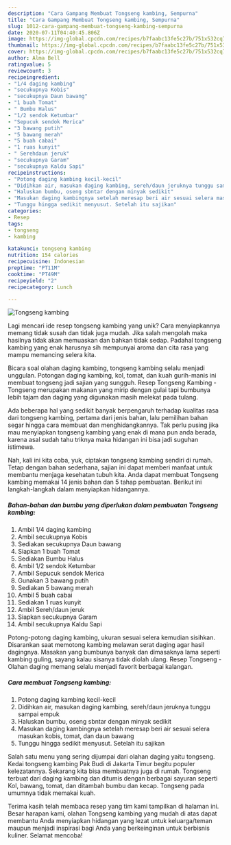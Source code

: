 ```yaml
---
description: "Cara Gampang Membuat Tongseng kambing, Sempurna"
title: "Cara Gampang Membuat Tongseng kambing, Sempurna"
slug: 1012-cara-gampang-membuat-tongseng-kambing-sempurna
date: 2020-07-11T04:40:45.806Z
image: https://img-global.cpcdn.com/recipes/b7faabc13fe5c27b/751x532cq70/tongseng-kambing-foto-resep-utama.jpg
thumbnail: https://img-global.cpcdn.com/recipes/b7faabc13fe5c27b/751x532cq70/tongseng-kambing-foto-resep-utama.jpg
cover: https://img-global.cpcdn.com/recipes/b7faabc13fe5c27b/751x532cq70/tongseng-kambing-foto-resep-utama.jpg
author: Alma Bell
ratingvalue: 5
reviewcount: 3
recipeingredient:
- "1/4 daging kambing"
- "secukupnya Kobis"
- "secukupnya Daun bawang"
- "1 buah Tomat"
- " Bumbu Halus"
- "1/2 sendok Ketumbar"
- "Sepucuk sendok Merica"
- "3 bawang putih"
- "5 bawang merah"
- "5 buah cabai"
- "1 ruas kunyit"
- " Serehdaun jeruk"
- "secukupnya Garam"
- "secukupnya Kaldu Sapi"
recipeinstructions:
- "Potong daging kambing kecil-kecil"
- "Didihkan air, masukan daging kambing, sereh/daun jeruknya tunggu sampai empuk"
- "Haluskan bumbu, oseng sbntar dengan minyak sedikit"
- "Masukan daging kambingnya setelah meresap beri air sesuai selera masukan kobis, tomat, dan daun bawang"
- "Tunggu hingga sedikit menyusut. Setelah itu sajikan"
categories:
- Resep
tags:
- tongseng
- kambing

katakunci: tongseng kambing 
nutrition: 154 calories
recipecuisine: Indonesian
preptime: "PT11M"
cooktime: "PT49M"
recipeyield: "2"
recipecategory: Lunch

---
```



![Tongseng kambing](https://img-global.cpcdn.com/recipes/b7faabc13fe5c27b/751x532cq70/tongseng-kambing-foto-resep-utama.jpg)

Lagi mencari ide resep tongseng kambing yang unik? Cara menyiapkannya memang tidak susah dan tidak juga mudah. Jika salah mengolah maka hasilnya tidak akan memuaskan dan bahkan tidak sedap. Padahal tongseng kambing yang enak harusnya sih mempunyai aroma dan cita rasa yang mampu memancing selera kita.

Bicara soal olahan daging kambing, tongseng kambing selalu menjadi unggulan. Potongan daging kambing, kol, tomat, dan kuah gurih-manis ini membuat tongseng jadi sajian yang sungguh. Resep Tongseng Kambing - Tongseng merupakan makanan yang mirip dengan gulai tapi bumbunya lebih tajam dan daging yang digunakan masih melekat pada tulang.

Ada beberapa hal yang sedikit banyak berpengaruh terhadap kualitas rasa dari tongseng kambing, pertama dari jenis bahan, lalu pemilihan bahan segar hingga cara membuat dan menghidangkannya. Tak perlu pusing jika mau menyiapkan tongseng kambing yang enak di mana pun anda berada, karena asal sudah tahu triknya maka hidangan ini bisa jadi suguhan istimewa.


Nah, kali ini kita coba, yuk, ciptakan tongseng kambing sendiri di rumah. Tetap dengan bahan sederhana, sajian ini dapat memberi manfaat untuk membantu menjaga kesehatan tubuh kita. Anda dapat membuat Tongseng kambing memakai 14 jenis bahan dan 5 tahap pembuatan. Berikut ini langkah-langkah dalam menyiapkan hidangannya.

<!--inarticleads1-->

##### Bahan-bahan dan bumbu yang diperlukan dalam pembuatan Tongseng kambing:

1. Ambil 1/4 daging kambing
1. Ambil secukupnya Kobis
1. Sediakan secukupnya Daun bawang
1. Siapkan 1 buah Tomat
1. Sediakan  Bumbu Halus
1. Ambil 1/2 sendok Ketumbar
1. Ambil Sepucuk sendok Merica
1. Gunakan 3 bawang putih
1. Sediakan 5 bawang merah
1. Ambil 5 buah cabai
1. Sediakan 1 ruas kunyit
1. Ambil  Sereh/daun jeruk
1. Siapkan secukupnya Garam
1. Ambil secukupnya Kaldu Sapi


Potong-potong daging kambing, ukuran sesuai selera kemudian sisihkan. Disarankan saat memotong kambing melawan serat daging agar hasil dagingnya. Masakan yang bumbunya banyak dan dimasaknya lama seperti kambing guling, sayang kalau sisanya tidak diolah ulang. Resep Tongseng - Olahan daging memang selalu menjadi favorit berbagai kalangan. 

<!--inarticleads2-->

##### Cara membuat Tongseng kambing:

1. Potong daging kambing kecil-kecil
1. Didihkan air, masukan daging kambing, sereh/daun jeruknya tunggu sampai empuk
1. Haluskan bumbu, oseng sbntar dengan minyak sedikit
1. Masukan daging kambingnya setelah meresap beri air sesuai selera masukan kobis, tomat, dan daun bawang
1. Tunggu hingga sedikit menyusut. Setelah itu sajikan


Salah satu menu yang sering dijumpai dari olahan daging yaitu tongseng. Kedai tongseng kambing Pak Budi di Jakarta Timur begitu populer kelezatannya. Sekarang kita bisa membuatnya juga di rumah. Tongseng terbuat dari daging kambing dan ditumis dengan berbagai sayuran seperti Kol, bawang, tomat, dan ditambah bumbu dan kecap. Tongseng pada umumnya tidak memakai kuah. 

Terima kasih telah membaca resep yang tim kami tampilkan di halaman ini. Besar harapan kami, olahan Tongseng kambing yang mudah di atas dapat membantu Anda menyiapkan hidangan yang lezat untuk keluarga/teman maupun menjadi inspirasi bagi Anda yang berkeinginan untuk berbisnis kuliner. Selamat mencoba!
